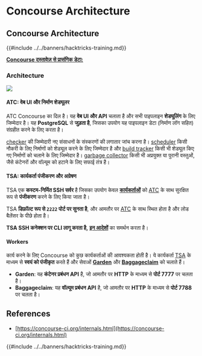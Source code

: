 # Concourse Architecture

## Concourse Architecture

{{#include ../../banners/hacktricks-training.md}}

[**Concourse दस्तावेज़ से प्रासंगिक डेटा:**](https://concourse-ci.org/internals.html)

### Architecture

![](<../../images/image (187).png>)

#### ATC: वेब UI और निर्माण शेड्यूलर

ATC Concourse का दिल है। यह **वेब UI और API** चलाता है और सभी पाइपलाइन **शेड्यूलिंग** के लिए जिम्मेदार है। यह **PostgreSQL** से **जुड़ता है**, जिसका उपयोग यह पाइपलाइन डेटा (निर्माण लॉग सहित) संग्रहीत करने के लिए करता है।

[checker](https://concourse-ci.org/checker.html) की जिम्मेदारी नए संसाधनों के संस्करणों की लगातार जांच करना है। [scheduler](https://concourse-ci.org/scheduler.html) किसी नौकरी के लिए निर्माणों को शेड्यूल करने के लिए जिम्मेदार है और [build tracker](https://concourse-ci.org/build-tracker.html) किसी भी शेड्यूल किए गए निर्माणों को चलाने के लिए जिम्मेदार है। [garbage collector](https://concourse-ci.org/garbage-collector.html) किसी भी अप्रयुक्त या पुरानी वस्तुओं, जैसे कंटेनरों और वॉल्यूम को हटाने के लिए सफाई तंत्र है।

#### TSA: कार्यकर्ता पंजीकरण और अग्रेषण

TSA एक **कस्टम-निर्मित SSH सर्वर** है जिसका उपयोग केवल [**कार्यकर्ताओं**](https://concourse-ci.org/internals.html#architecture-worker) को [ATC](https://concourse-ci.org/internals.html#component-atc) के साथ सुरक्षित रूप से **पंजीकरण** करने के लिए किया जाता है।

TSA **डिफ़ॉल्ट रूप से `2222` पोर्ट पर सुनता है**, और आमतौर पर [ATC](https://concourse-ci.org/internals.html#component-atc) के साथ स्थित होता है और लोड बैलेंसर के पीछे होता है।

**TSA SSH कनेक्शन पर CLI लागू करता है,** [**इन आदेशों**](https://concourse-ci.org/internals.html#component-tsa) का समर्थन करता है।

#### Workers

कार्य करने के लिए Concourse को कुछ कार्यकर्ताओं की आवश्यकता होती है। ये कार्यकर्ता [TSA](https://concourse-ci.org/internals.html#component-tsa) के माध्यम से **स्वयं को पंजीकृत** करते हैं और सेवाओं [**Garden**](https://github.com/cloudfoundry-incubator/garden) और [**Baggageclaim**](https://github.com/concourse/baggageclaim) को चलाते हैं।

- **Garden**: यह **कंटेनर प्रबंधन API** है, जो आमतौर पर **HTTP** के माध्यम से **पोर्ट 7777** पर चलता है।
- **Baggageclaim**: यह **वॉल्यूम प्रबंधन API** है, जो आमतौर पर **HTTP** के माध्यम से **पोर्ट 7788** पर चलता है।

## References

- [https://concourse-ci.org/internals.html](https://concourse-ci.org/internals.html)

{{#include ../../banners/hacktricks-training.md}}
